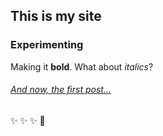 ## This is my site
### Experimenting 
Making it **bold**. What about *italics*?
###### [And now, the first post...](https://filamarisol.github.io/Spiro_post)
:sparkles: :sparkles: :sparkles: :rocket: 
